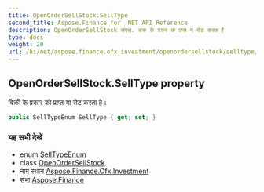 ```yaml
---
title: OpenOrderSellStock.SellType
second_title: Aspose.Finance for .NET API Reference
description: OpenOrderSellStock संपत्त. बक्र के प्रकर क प्रप्त य सेट करत है
type: docs
weight: 20
url: /hi/net/aspose.finance.ofx.investment/openordersellstock/selltype/
---
```

## OpenOrderSellStock.SellType property

बिक्री के प्रकार को प्राप्त या सेट करता है।

```csharp
public SellTypeEnum SellType { get; set; }
```

### यह सभी देखें

* enum [SellTypeEnum](../../selltypeenum/)
* class [OpenOrderSellStock](../)
* नाम स्थान [Aspose.Finance.Ofx.Investment](../../openordersellstock/)
* सभा [Aspose.Finance](../../../)


